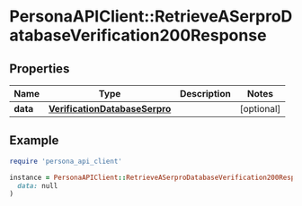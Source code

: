 # PersonaAPIClient::RetrieveASerproDatabaseVerification200Response

## Properties

| Name | Type | Description | Notes |
| ---- | ---- | ----------- | ----- |
| **data** | [**VerificationDatabaseSerpro**](VerificationDatabaseSerpro.md) |  | [optional] |

## Example

```ruby
require 'persona_api_client'

instance = PersonaAPIClient::RetrieveASerproDatabaseVerification200Response.new(
  data: null
)
```

